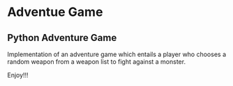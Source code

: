 # Adventue Game

## Python Adventure Game 

Implementation of an adventure game which entails a player who chooses a random weapon from a weapon list to fight against a monster.

Enjoy!!!